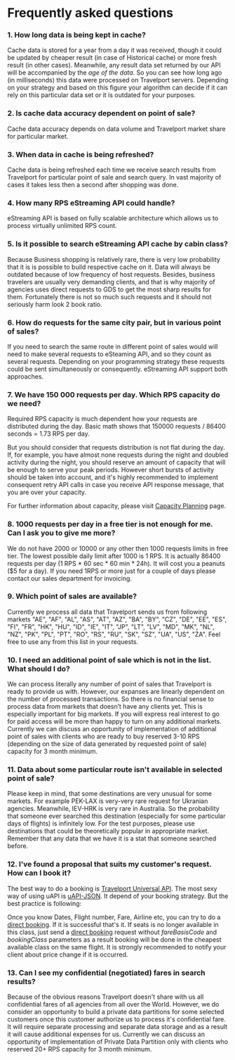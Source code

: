 # Frequently asked questions

### 1. How long data is being kept in cache?

Cache data is stored for a year from a day it was received, though it could be updated by cheaper result \(in case of Historical cache\) or more fresh result \(in other cases\). Meanwhile, any result data set returned by our API will be accompanied by the _age of the data_. So you can see how long ago \(in milliseconds\) this data were processed on Travelport servers. Depending on your strategy and based on this figure your algorithm can decide if it can rely on this particular data set or it is outdated for your purposes.

### 2. Is cache data accuracy dependent on point of sale?

Cache data accuracy depends on data volume and Travelport market share for particular market.

### 3. When data in cache is being refreshed?

Cache data is being refreshed each time we receive search results from Travelport for particular point of sale and search query. In vast majority of cases it takes less then a second after shopping was done.

### 4. How many RPS eStreaming API could handle?

eStreaming API is based on fully scalable architecture which allows us to process virtually unlimited RPS count.

### 5. Is it possible to search eStreaming API cache by cabin class?

Because Business shopping is relatively rare, there is very low probability that it is is possible to build respective cache on it. Data will always be outdated because of low frequency of host requests. Besides, business travelers are usually very demanding clients, and that is why majority of agencies uses direct requests to GDS to get the most sharp results for them. Fortunately there is not so much such requests and it should not seriously harm look 2 book ratio.

### 6. How do requests for the same city pair, but in various point of sales?

If you need to search the same route in different point of sales would will need to make several requests to eSteaming API, and so they count as several requests. Depending on your programming strategy these requests could be sent simultaneously or consequently. eStreaming API support both approaches.

### 7. We have 150 000 requests per day. Which RPS capacity do we need?

Required RPS capacity is much dependent how your requests are distributed during the day. Basic math shows that 150000 requests / 86400 seconds = 1.73 RPS per day.

But you should consider that requests distribution is not flat during the day. If, for example, you have almost none requests during the night and doubled activity during the night, you should reserve an amount of capacity that will be enough to serve your peak periods. However short bursts of activity should be taken into account, and it's highly recommended to implement consequent retry API calls in case you receive API response message, that you are over your capacity.

For further information about capacity, please visit [Capacity Planning](/capacity-planning.md) page.

### 8. 1000 requests per day in a free tier is not enough for me. Can I ask you to give me more?

We do not have 2000 or 10000 or any other then 1000 requests limits in free tier. The lowest possible daily limit after 1000 is 1 RPS. It is actually 86400 requests per day \(1 RPS \* 60 sec \* 60 min \* 24h\). It will cost you a peanuts \($5 for a day\). If you need 1RPS or more just for a couple of days please contact our sales department for invoicing.

### 9. Which point of sales are available?

Currently we process all data that Travelport sends us from following markets "AE", "AF", "AL", "AS", "AT", "AZ", "BA", "BY", "CZ", "DE", "EE", "ES", "FI", "FR", "HK", "HU", "ID", "IE", "IT", "JP", "LT", "LV", "MD", "MK", "NL", "NZ", "PK", "PL", "PT", "RO", "RS", "RU", "SK", "SZ", "UA", "US", "ZA". Feel free to use any from this list in your requests.

### 10. I need an additional point of sale which is not in the list. What should I do?

We can process literally any number of point of sales that Travelport is ready to provide us with. However, our expanses are linearly dependent on the number of processed transactions. So there is no financial sense to process data from markets that doesn’t have any clients yet. This is especially important for big markets. If you will express real interest to go for paid access will be more than happy to turn on any additional markets. Currently we can discuss an opportunity of implementation of additional point of sales with clients who are ready to buy reserved 3-10 RPS \(depending on the size of data generated by requested point of sale\)  capacity for 3 month minimum.

### 11. Data about some particular route isn't available in selected point of sale?

Please keep in mind, that some destinations are very unusual for some markets. For example PEK-LAX  is very-very rare request for Ukranian agencies. Meanwhile, IEV-HRK is very rare in Australia. So the probability that someone ever searched this destination \(especially for some particular days of flights\) is infinitely low. For the test purposes, please use destinations that could be theoretically popular in appropriate market. Remember that any data that we have it is a stat that someone searched before.

### 12. I've found a proposal that suits my customer's request. How can I book it?

The best way to do a booking is [Travelport Universal API](https://www.travelport.com/solutions/travelport-universal-API). The most sexy way of using uAPI is [uAPI-JSON](https://github.com/Travelport-Ukraine/uapi-json). It depend of your booking strategy. But the best practice is following:

Once you know Dates, Flight number, Fare, Airline etc, you can try to do a [direct booking](https://github.com/Travelport-Ukraine/uapi-json/blob/master/docs/Air.md#bookparams). If it is successful that's it. If seats is no longer available in this class, just send a [direct booking](https://github.com/Travelport-Ukraine/uapi-json/blob/master/docs/Air.md#bookparams) request without _fareBasisCode_ and _bookingClass_ parameters as a result booking will be done in the cheapest available class on the same flight. It is strongly recommended to notify your client about price change if it is occurred.

### 13. Can I see my confidential \(negotiated\) fares in search results?

Because of the obvious reasons Travelport doesn't share with us all confidential fares of all agencies from all over the World. However, we do consider an opportunity to build a private data partitions for some selected customers once this customer authorize us to process it's confidential fare. It will require separate processing and separate data storage and as a result it will cause additional expenses for us. Currently we can discuss an opportunity of implementation of Private Data Partition only with clients who reserved 20+ RPS capacity for 3 month minimum.

